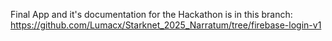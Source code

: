 Final App and it's documentation for the Hackathon is in this branch: https://github.com/Lumacx/Starknet_2025_Narratum/tree/firebase-login-v1
